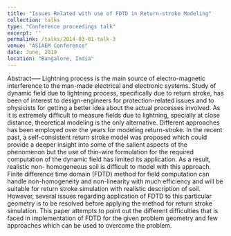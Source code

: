 ```yaml
---
title: "Issues Related with use of FDTD in Return-stroke Modeling"
collection: talks
type: "Conference proceedings talk"
excerpt: ''
permalink: /talks/2014-03-01-talk-3
venue: "ASIAEM Conference"
date: June, 2019
location: "Bangalore, India"
---
```


Abstract—– Lightning process is the main source of electro-magnetic interference to the man-made electrical and electronic systems. Study of dynamic field due to lightning process, specifically due to return stroke, has been of interest to design-engineers for protection-related issues and to physicists for getting a better
idea about the actual processes involved. As it is extremely difficult to measure fields due to lightning, specially at close
distance, theoretical modeling is the only alternative. Different approaches has been employed over the years for modeling return-stroke. In the recent past, a self-consistent return stroke model was proposed which could provide a deeper insight into some of the salient aspects of the phenomenon but the use
of thin-wire formulation for the required computation of the dynamic field has limited its application. As a result, realistic non- homogeneous soil is difficult to model with this approach. Finite difference time domain (FDTD) method for field computation can handle non-homogeneity and non-linearity with much efficiency and will be suitable for return stroke simulation with realistic description of soil. However, several issues regarding application of FDTD to this particular geometry is to be resolved before applying the method for return stroke simulation. This paper attempts to point out the different difficulties that is faced in implementation of FDTD for the given problem geometry and few approaches which can be used to overcome the problem.
